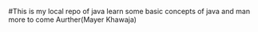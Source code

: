#This is my local repo of java learn some basic concepts of java and man more to come Aurther(Mayer Khawaja)